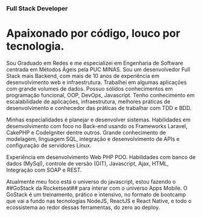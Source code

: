 ### Full Stack Developer
# Apaixonado por código, louco por tecnologia.

Sou Graduado em Redes e me especializei em Engenharia de Software centrada em Métodos Ágeis pela PUC MINAS.
Sou um desenvolvedor Full Stack mais Backend, com mais de 10 anos de experiência em desenvolvimento web e infraestrutura. Trabalhei em algumas aplicações com grande volumes de dados. Possuo sólidos conhecimentos em programação funcional, OOP, DevOps, Javascript. Tenho conhecimento em escalabilidade de aplicações, infraestrutura, melhores práticas de desenvolvimento e conhecedor das práticas de trabalhar com TDD e BDD.

Minhas especialidades é planejar e desenvolver sistemas. Habilidades em desenvolvimento com foco no Back-end usando os Frameworks Laravel, CakePHP e CodeIgniter dentre outros. Grande conhecimento de modelagem, linguagem SQL, integração e desenvolvimento de APIs e configuração de servidores Linux.

Experiência em desenvolvimento Web PHP POO. Habilidades com banco de dados (MySql), controle de versão (GIT), Javascript, Ajax, HTML, Integração com SOAP e REST.

Atualmente meu foco está o universo do javascript, estou fazendo o ##GoStack da Rocketseat## para interar com o universo Apps Mobile.
O GoStack é um treinamento, prático e intensivo, no formato de bootcamp que vai a fundo nas tecnologias NodeJS, ReactJS e React Native, e todo o ecossistema ao redor dessas ferramentas, do zero ao deploy.
